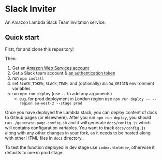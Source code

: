 # Slack Inviter

An Amazon Lambda Slack Team invitation service.

## Quick start

First, for and clone this repository!

Then:

1. Get an [Amazon Web Services account](http://console.aws.amazon.com/)
2. Get a Slack team account & [an authentication token](https://api.slack.com/docs/oauth-test-tokens)
3. run `npm install`
4. set `SLACK_TOKEN`, `SLACK_TEAM`, and (optionally) `ALLOW_ORIGIN` environment variables
5. run `npm run deploy` (use `--` to add any arguments)
   - e.g. for prod deployment in London region use `npm run deploy -- --region eu-west-2 --stage prod`

Once you have deployed the Lambda stack, you can deploy content of docs to Github pages (or elsewhere).
After you run `npm run deploy`, you should run `./generate-page-config.sh` and it will generate `docs/config.js`
which will contains configuration variables. You want to track `docs/config.js` along with any other changes
in your fork, as it needs to be hosted along with other HTML files in `docs` directory.

To test the function deployed in dev stage use `index.html#dev`, otherwise it defaults to one in prod stage.
